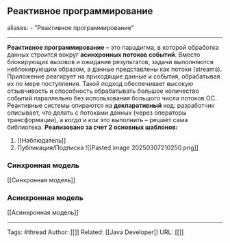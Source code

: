 ## Реактивное программирование

aliases: 
	- "Реактивное программирование"


---
**Реактивное программирование** – это парадигма, в которой обработка данных строится вокруг **асинхронных потоков событий**. Вместо блокирующих вызовов и ожидания результатов, задачи выполняются неблокирующим образом, а данные представлены как потоки (streams). Приложение реагирует на приходящие данные и события, обрабатывая их по мере поступления. Такой подход обеспечивает высокую отзывчивость и способность обрабатывать большое количество событий параллельно без использования большого числа потоков ОС. Реактивные системы опираются на **декларативный** код: разработчик описывает, _что_ делать с потоками данных (через операторы трансформации), а _когда_ и _как_ это выполнить – решает сама библиотека.
**Реализовано за счет 2 основных шаблонов:**
1) [[Наблюдатель]]
2) Публикация/Подписка
![[Pasted image 20250307210250.png]]
### Синхронная модель
 [[Синхронная модель]]

### Асинхронная модель
 [[Асинхронная модель]]
 

---
Tags: #thread
Author: [[]]
Related: [[Java Developer]]
URL: [[]]